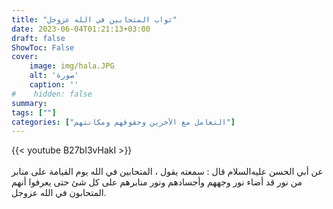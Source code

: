 ```yaml
---
title: "ثواب المتحابين في الله عزوجل"
date: 2023-06-04T01:21:13+03:00
draft: false
ShowToc: False
cover:
    image: img/hala.JPG
    alt: 'صورة'
    caption: ''
#    hidden: false
summary: 
tags: [""]
categories: ["التعامل مع الآخرين وحقوقهم ومكانتهم"]
---
```

{{< youtube B27bI3vHakI >}}  
 <br>
عن أبي الحسن عليه‌السلام قال : سمعته يقول ، المتحابين في الله يوم
القيامة على منابر من نور قد أضاء نور وجههم وأجسادهم ونور منابرهم
على كل شئ حتى يعرفوا أنهم المتحابون في الله عزوجل.

